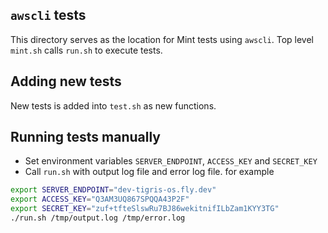 ## `awscli` tests

This directory serves as the location for Mint tests using `awscli`. Top level `mint.sh` calls `run.sh` to execute tests.

## Adding new tests

New tests is added into `test.sh` as new functions.

## Running tests manually

- Set environment variables `SERVER_ENDPOINT`, `ACCESS_KEY` and `SECRET_KEY`
- Call `run.sh` with output log file and error log file. for example

```bash
export SERVER_ENDPOINT="dev-tigris-os.fly.dev"
export ACCESS_KEY="Q3AM3UQ867SPQQA43P2F"
export SECRET_KEY="zuf+tfteSlswRu7BJ86wekitnifILbZam1KYY3TG"
./run.sh /tmp/output.log /tmp/error.log
```
